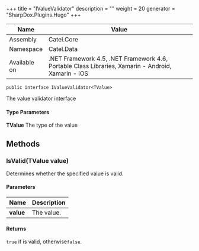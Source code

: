 

+++
title = "IValueValidator" 
description = ""
weight = 20
generator = "SharpDox.Plugins.Hugo"
+++

Name|Value
---|---
Assembly|Catel.Core
Namespace|Catel.Data
Available on|.NET Framework 4.5, .NET Framework 4.6, Portable Class Libraries, Xamarin - Android, Xamarin - iOS

```
public interface IValueValidator<TValue>
```

The value validator interface

#### Type Parameters

**TValue**
The type of the value

## Methods

### IsValid(TValue value)

Determines whether the specified value is valid.

#### Parameters

Name|Description
---|---
**value**|The value.

#### Returns

`true` if is valid, otherwise`false`.

